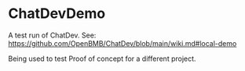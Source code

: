 # ChatDevDemo
A test run of ChatDev. See: https://github.com/OpenBMB/ChatDev/blob/main/wiki.md#local-demo

Being used to test Proof of concept for a different project.
